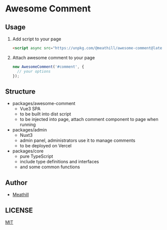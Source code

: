 Awesome Comment
=====

Usage
-----

1. Add script to your page
    ```html
   <script async src="https://unpkg.com/@meathill/awesome-comment@latest/dist/awesome-comment.js"></script>
    ``` 
2. Attach awesome comment to your page
    ```javascript
    new AwesomeComment('#comment', {
      // your options
    });
    ```


Structure
--------

- packages/awesome-comment
    - Vue3 SPA
    - to be built into dist script
    - to be injected into page, attach comment component to page when running
- packages/admin
    - Nuxt3 
    - admin panel, administrators use it to manage comments
    - to be deployed on Vercel
- packages/core
    - pure TypeScript
    - include type definitions and interfaces
    - and some common functions

Author
--------

* [Meathill](https://blog.meathill.com)


LICENSE
--------

[MIT](https://opensource.org/license/mit/)
